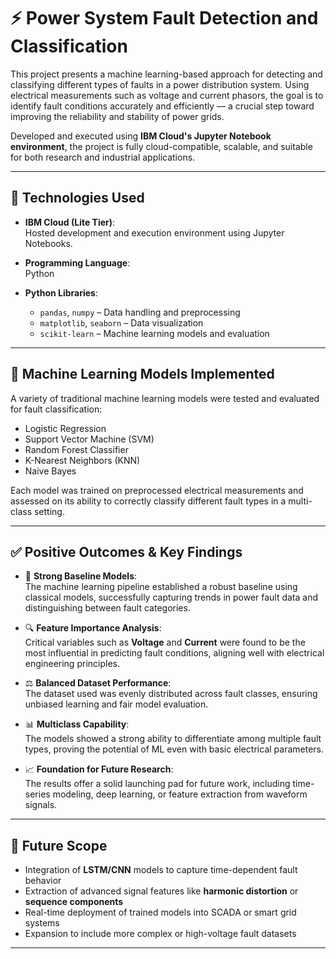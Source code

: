 # ⚡ Power System Fault Detection and Classification

This project presents a machine learning-based approach for detecting and classifying different types of faults in a power distribution system. Using electrical measurements such as voltage and current phasors, the goal is to identify fault conditions accurately and efficiently — a crucial step toward improving the reliability and stability of power grids.

Developed and executed using **IBM Cloud's Jupyter Notebook environment**, the project is fully cloud-compatible, scalable, and suitable for both research and industrial applications.

---

## 🧰 Technologies Used

- **IBM Cloud (Lite Tier)**:  
  Hosted development and execution environment
   using Jupyter Notebooks.

- **Programming Language**:  
  Python

- **Python Libraries**:
  - `pandas`, `numpy` – Data handling and preprocessing
  - `matplotlib`, `seaborn` – Data visualization
  - `scikit-learn` – Machine learning models and evaluation

---

## 🤖 Machine Learning Models Implemented

A variety of traditional machine learning models were tested and evaluated for fault classification:

- Logistic Regression  
- Support Vector Machine (SVM)  
- Random Forest Classifier  
- K-Nearest Neighbors (KNN)  
- Naive Bayes

Each model was trained on preprocessed electrical measurements and assessed on its ability to correctly classify different fault types in a multi-class setting.

---

## ✅ Positive Outcomes & Key Findings

- 🚀 **Strong Baseline Models**:  
  The machine learning pipeline established a robust baseline using classical models, successfully capturing trends in power fault data and distinguishing between fault categories.

- 🔍 **Feature Importance Analysis**:  
  Critical variables such as **Voltage** and **Current** were found to be the most influential in predicting fault conditions, aligning well with electrical engineering principles.

- ⚖️ **Balanced Dataset Performance**:  
  The dataset used was evenly distributed across fault classes, ensuring unbiased learning and fair model evaluation.

- 📊 **Multiclass Capability**:  
  The models showed a strong ability to differentiate among multiple fault types, proving the potential of ML even with basic electrical parameters.

- 📈 **Foundation for Future Research**:  
  The results offer a solid launching pad for future work, including time-series modeling, deep learning, or feature extraction from waveform signals.

---

## 🌱 Future Scope

- Integration of **LSTM/CNN** models to capture time-dependent fault behavior
- Extraction of advanced signal features like **harmonic distortion** or **sequence components**
- Real-time deployment of trained models into SCADA or smart grid systems
- Expansion to include more complex or high-voltage fault datasets

---


